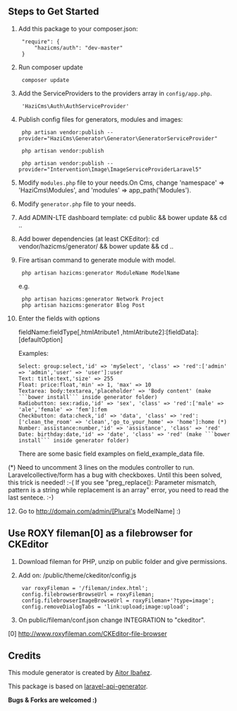 Steps to Get Started
--------------------


1. Add this package to your composer.json:
  
        "require": {
            "hazicms/auth": "dev-master"
        }
  
2. Run composer update

        composer update
    
3. Add the ServiceProviders to the providers array in ```config/app.php```.<br>

        'HaziCms\Auth\AuthServiceProvider'


4. Publish config files for generators, modules and images:

        php artisan vendor:publish --provider="HaziCms\Generator\Generator\GeneratorServiceProvider"

        php artisan vendor:publish

        php artisan vendor:publish --provider="Intervention\Image\ImageServiceProviderLaravel5"

5. Modify ```modules.php``` file to your needs.On Cms, change 'namespace' => 'HaziCms\Modules', and 'modules' => app_path('Modules').

6. Modify ```generator.php``` file to your needs.

7. Add ADMIN-LTE dashboard template: cd public && bower update && cd ..

8. Add bower dependencies (at least CKEditor):  cd vendor/hazicms/generator/ && bower update && cd ..

9. Fire artisan command to generate module with model.

        php artisan hazicms:generator ModuleName ModelName
        
    e.g.
    
        php artisan hazicms:generator Network Project
        php artisan hazicms:generator Blog Post
 
11. Enter the fields with options<br>

    fieldName:fieldType[,htmlAtribute1 ,htmlAtribute2]:[fieldData]:[defaultOption]
    
    Examples: 
        
        Select: group:select,'id' => 'mySelect', 'class' => 'red':['admin' => 'admin','user' => 'user']:user
        Text: title:text,'size' => 255
        Float: price:float,'min' => 1, 'max' => 10
        Textarea: body:textarea,'placeholder' => 'Body content' (make ```bower install``` inside generator folder)
        Radiobutton: sex:radio,'id' => 'sex', 'class' => 'red':['male' => 'ale','female' => 'fem']:fem
        Checkbutton: data:check,'id' => 'data', 'class' => 'red':['clean_the_room' => 'clean','go_to_your_home' => 'home']:home (*)
        Number: assistance:number,'id' => 'assistance', 'class' => 'red'
        Date: birthday:date,'id' => 'date', 'class' => 'red' (make ```bower install``` inside generator folder)

    There are some basic field examples on field_example_data file.

(*) Need to uncomment 3 lines on the modules controller to run. Laravelcollective/form has a bug with checkboxes. Until this been solved, this trick is needed! :-(
If you see "preg_replace(): Parameter mismatch, pattern is a string while replacement is an array" error, you need to read the last sentece. :-)

12. Go to http://domain.com/admin/[Plural's ModelName] :)


Use ROXY fileman[0] as a filebrowser for CKEditor
-------------------------------------------------

1. Download fileman for PHP, unzip on public folder and give permissions.

2. Add on: /public/theme/ckeditor/config.js

        var roxyFileman = '/fileman/index.html';
        config.filebrowserBrowseUrl = roxyFileman;
        config.filebrowserImageBrowseUrl = roxyFileman+'?type=image';
        config.removeDialogTabs = 'link:upload;image:upload';

3. On public/fileman/conf.json change INTEGRATION to "ckeditor".

[0] http://www.roxyfileman.com/CKEditor-file-browser


Credits
--------

This module generator is created by [Aitor Ibañez](https://github.com/aitiba).

This package is based on [laravel-api-generator](https://github.com/mitulgolakiya/laravel-api-generator).

**Bugs & Forks are welcomed :)**

